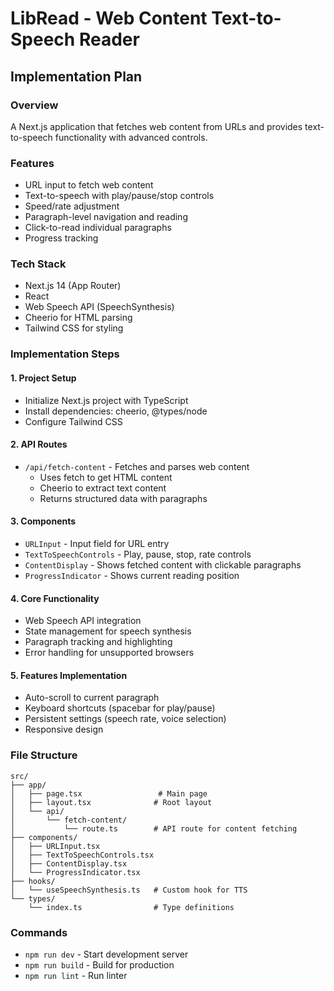 # LibRead - Web Content Text-to-Speech Reader

## Implementation Plan

### Overview
A Next.js application that fetches web content from URLs and provides text-to-speech functionality with advanced controls.

### Features
- URL input to fetch web content
- Text-to-speech with play/pause/stop controls
- Speed/rate adjustment
- Paragraph-level navigation and reading
- Click-to-read individual paragraphs
- Progress tracking

### Tech Stack
- Next.js 14 (App Router)
- React
- Web Speech API (SpeechSynthesis)
- Cheerio for HTML parsing
- Tailwind CSS for styling

### Implementation Steps

#### 1. Project Setup
- Initialize Next.js project with TypeScript
- Install dependencies: cheerio, @types/node
- Configure Tailwind CSS

#### 2. API Routes
- `/api/fetch-content` - Fetches and parses web content
  - Uses fetch to get HTML content
  - Cheerio to extract text content
  - Returns structured data with paragraphs

#### 3. Components
- `URLInput` - Input field for URL entry
- `TextToSpeechControls` - Play, pause, stop, rate controls
- `ContentDisplay` - Shows fetched content with clickable paragraphs
- `ProgressIndicator` - Shows current reading position

#### 4. Core Functionality
- Web Speech API integration
- State management for speech synthesis
- Paragraph tracking and highlighting
- Error handling for unsupported browsers

#### 5. Features Implementation
- Auto-scroll to current paragraph
- Keyboard shortcuts (spacebar for play/pause)
- Persistent settings (speech rate, voice selection)
- Responsive design

### File Structure
```
src/
├── app/
│   ├── page.tsx                 # Main page
│   ├── layout.tsx              # Root layout
│   └── api/
│       └── fetch-content/
│           └── route.ts        # API route for content fetching
├── components/
│   ├── URLInput.tsx
│   ├── TextToSpeechControls.tsx
│   ├── ContentDisplay.tsx
│   └── ProgressIndicator.tsx
├── hooks/
│   └── useSpeechSynthesis.ts   # Custom hook for TTS
└── types/
    └── index.ts                # Type definitions
```

### Commands
- `npm run dev` - Start development server
- `npm run build` - Build for production
- `npm run lint` - Run linter